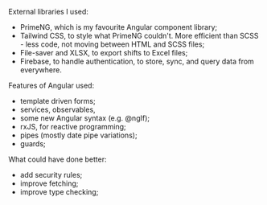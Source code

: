 External libraries I used:

- PrimeNG, which is my favourite Angular component library;
- Tailwind CSS, to style what PrimeNG couldn't. More efficient than SCSS - less code, not moving between HTML and SCSS files;
- File-saver and XLSX, to export shifts to Excel files;
- Firebase, to handle authentication, to store, sync, and query data from everywhere.

Features of Angular used:

- template driven forms;
- services, observables,
- some new Angular syntax (e.g. @ngIf);
- rxJS, for reactive programming;
- pipes (mostly date pipe variations);
- guards;

What could have done better:

- add security rules;
- improve fetching;
- improve type checking;
